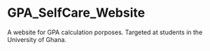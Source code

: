 # GPA_SelfCare_Website
A website for GPA calculation porposes. Targeted at students in the University of Ghana.
